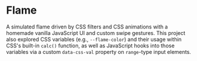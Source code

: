# Flame

A simulated flame driven by CSS filters and CSS animations with a homemade vanilla JavaScript UI and custom swipe gestures. This project also explored CSS variables (e.g., `--flame-color`) and their usage within CSS's built-in `calc()` function, as well as JavaScript hooks into those variables via a custom `data-css-val` property on `range`-type input elements.